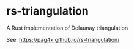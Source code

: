 # rs-triangulation
A Rust implementation of Delaunay triangulation

See: https://pag4k.github.io/rs-triangulation/
